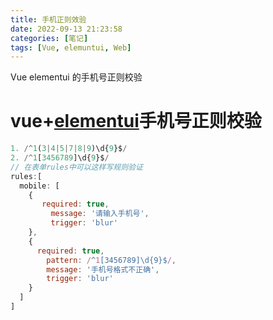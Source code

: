```yaml
---
title: 手机正则效验
date: 2022-09-13 21:23:58
categories: [笔记]
tags: [Vue, elemuntui, Web]
---
```


Vue elementui 的手机号正则校验

<!-- more -->

# vue+[elementui](https://so.csdn.net/so/search?q=elementui&spm=1001.2101.3001.7020)手机号正则校验

```js
1. /^1(3|4|5|7|8|9)\d{9}$/
2. /^1[3456789]\d{9}$/
// 在表单rules中可以这样写规则验证
rules:[
  mobile: [
    {
       required: true,
         message: '请输入手机号',
         trigger: 'blur'
    },
    {
      required: true,
        pattern: /^1[3456789]\d{9}$/,
        message: '手机号格式不正确',
        trigger: 'blur'
    }
  ]
]
```
